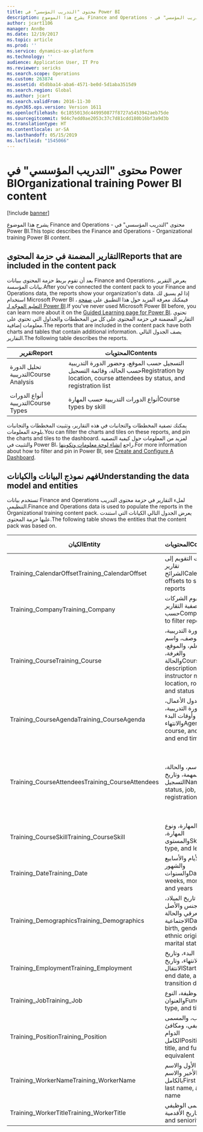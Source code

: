 ```yaml
---
title: محتوى "التدريب المؤسسي" في Power BI
description: يشرح هذا الموضوع Finance and Operations - محتوى "التدريب المؤسسي" في Power BI.
author: jcart1106
manager: AnnBe
ms.date: 12/19/2017
ms.topic: article
ms.prod: ''
ms.service: dynamics-ax-platform
ms.technology: ''
audience: Application User, IT Pro
ms.reviewer: sericks
ms.search.scope: Operations
ms.custom: 263874
ms.assetid: 45dbba14-aba6-4571-be0d-5d1aba3515d9
ms.search.region: Global
ms.author: jcart
ms.search.validFrom: 2016-11-30
ms.dyn365.ops.version: Version 1611
ms.openlocfilehash: 6c1855013dc449950877f8727a5453942aeb75de
ms.sourcegitcommit: 9d4c7edd0ae2053c37c7d81cdd180b16bf3a9d3b
ms.translationtype: HT
ms.contentlocale: ar-SA
ms.lasthandoff: 05/15/2019
ms.locfileid: "1545066"
---
```

# <a name="organizational-training-power-bi-content"></a><span data-ttu-id="567f0-103">محتوى "التدريب المؤسسي" في Power BI</span><span class="sxs-lookup"><span data-stu-id="567f0-103">Organizational training Power BI content</span></span>

[!include [banner](../includes/banner.md)]

<span data-ttu-id="567f0-104">يشرح هذا الموضوع Finance and Operations - محتوى "التدريب المؤسسي" في Power BI.</span><span class="sxs-lookup"><span data-stu-id="567f0-104">This topic describes the Finance and Operations - Organizational training Power BI content.</span></span>

## <a name="reports-that-are-included-in-the-content-pack"></a><span data-ttu-id="567f0-105">التقارير المضمنة في حزمة المحتوى</span><span class="sxs-lookup"><span data-stu-id="567f0-105">Reports that are included in the content pack</span></span>
<span data-ttu-id="567f0-106">بعد أن تقوم بربط حزمة المحتوى ببيانات Finance and Operations، يعرض التقرير بيانات المؤسسة.</span><span class="sxs-lookup"><span data-stu-id="567f0-106">After you've connected the content pack to your Finance and Operations data, the reports show your organization's data.</span></span> <span data-ttu-id="567f0-107">إذا لم يسبق لك استخدام Microsoft Power BI ، فيمكنك معرفة المزيد حول هذا التطبيق على [صفحة التعليم الموجّه لـ Power BI](https://powerbi.microsoft.com/en-us/guided-learning/?WT.mc_id=PBIService_GetData).</span><span class="sxs-lookup"><span data-stu-id="567f0-107">If you've never used Microsoft Power BI before, you can learn more about it on the [Guided Learning page for Power BI](https://powerbi.microsoft.com/en-us/guided-learning/?WT.mc_id=PBIService_GetData).</span></span> <span data-ttu-id="567f0-108">تحتوي التقارير المضمنة في حزمة المحتوى على كل من المخططات والجداول التي تحتوي على معلومات إضافية.</span><span class="sxs-lookup"><span data-stu-id="567f0-108">The reports that are included in the content pack have both charts and tables that contain additional information.</span></span> <span data-ttu-id="567f0-109">يصف الجدول التالي التقارير.</span><span class="sxs-lookup"><span data-stu-id="567f0-109">The following table describes the reports.</span></span>

| <span data-ttu-id="567f0-110">تقرير</span><span class="sxs-lookup"><span data-stu-id="567f0-110">Report</span></span>          | <span data-ttu-id="567f0-111">المحتويات</span><span class="sxs-lookup"><span data-stu-id="567f0-111">Contents</span></span>                                                                    |
|-----------------|-----------------------------------------------------------------------------|
| <span data-ttu-id="567f0-112">تحليل الدورة التدريبية</span><span class="sxs-lookup"><span data-stu-id="567f0-112">Course Analysis</span></span> | <span data-ttu-id="567f0-113">التسجيل حسب الموقع، وحضور الدورة التدريبية حسب الحالة، وقائمة التسجيل</span><span class="sxs-lookup"><span data-stu-id="567f0-113">Registration by location, course attendees by status, and registration list</span></span> |
| <span data-ttu-id="567f0-114">أنواع الدورات التدريبية</span><span class="sxs-lookup"><span data-stu-id="567f0-114">Course Types</span></span>    | <span data-ttu-id="567f0-115">أنواع الدورات التدريبية حسب المهارة</span><span class="sxs-lookup"><span data-stu-id="567f0-115">Course types by skill</span></span>                                                       |

<span data-ttu-id="567f0-116">يمكنك تصفية المخططات والتجانبات في هذه التقارير، وتثبيت المخططات والتجانبات بلوحة المعلومات.</span><span class="sxs-lookup"><span data-stu-id="567f0-116">You can filter the charts and tiles on these reports, and pin the charts and tiles to the dashboard.</span></span> <span data-ttu-id="567f0-117">لمزيد من المعلومات حول كيفية التصفية والتثبيت في Power BI، راجع [إنشاء لوحة معلومات وتكوينها](https://powerbi.microsoft.com/en-us/guided-learning/powerbi-learning-4-2-create-configure-dashboards).</span><span class="sxs-lookup"><span data-stu-id="567f0-117">For more information about how to filter and pin in Power BI, see [Create and Configure A Dashboard](https://powerbi.microsoft.com/en-us/guided-learning/powerbi-learning-4-2-create-configure-dashboards).</span></span>

## <a name="understanding-the-data-model-and-entities"></a><span data-ttu-id="567f0-118">فهم نموذج البيانات والكيانات</span><span class="sxs-lookup"><span data-stu-id="567f0-118">Understanding the data model and entities</span></span>
<span data-ttu-id="567f0-119">تستخدم بيانات Finance and Operations لملء التقارير في حزمة محتوى التدريب التنظيمي.</span><span class="sxs-lookup"><span data-stu-id="567f0-119">Finance and Operations data is used to populate the reports in the Organizational training content pack.</span></span> <span data-ttu-id="567f0-120">يعرض الجدول التالي الكيانات التي استندت عليها حزمة المحتوى.</span><span class="sxs-lookup"><span data-stu-id="567f0-120">The following table shows the entities that the content pack was based on.</span></span>

| <span data-ttu-id="567f0-121">الكيان</span><span class="sxs-lookup"><span data-stu-id="567f0-121">Entity</span></span>                    | <span data-ttu-id="567f0-122">المحتويات</span><span class="sxs-lookup"><span data-stu-id="567f0-122">Contents</span></span>                                                         | <span data-ttu-id="567f0-123">العلاقات مع الكيانات الأخرى</span><span class="sxs-lookup"><span data-stu-id="567f0-123">Relationships with other entities</span></span> |
|---------------------------|------------------------------------------------------------------|-----------------------------------|
| <span data-ttu-id="567f0-124">Training\_CalendarOffset</span><span class="sxs-lookup"><span data-stu-id="567f0-124">Training\_CalendarOffset</span></span>  | <span data-ttu-id="567f0-125">مقاصات التقويم إلى تقارير الشرائح</span><span class="sxs-lookup"><span data-stu-id="567f0-125">Calendar offsets to slice reports</span></span>                                | <span data-ttu-id="567f0-126">Training\_CourseAgenda, Training\_CourseAttendees</span><span class="sxs-lookup"><span data-stu-id="567f0-126">Training\_CourseAgenda, Training\_CourseAttendees</span></span> |
| <span data-ttu-id="567f0-127">Training\_Company</span><span class="sxs-lookup"><span data-stu-id="567f0-127">Training\_Company</span></span>         | <span data-ttu-id="567f0-128">تقوم الشركات بتصفية التقارير حسب</span><span class="sxs-lookup"><span data-stu-id="567f0-128">Companies to filter reports by</span></span>                                   | <span data-ttu-id="567f0-129">Training\_CourseAgenda, Training\_CourseAttendees</span><span class="sxs-lookup"><span data-stu-id="567f0-129">Training\_CourseAgenda, Training\_CourseAttendees</span></span> |
| <span data-ttu-id="567f0-130">Training\_Course</span><span class="sxs-lookup"><span data-stu-id="567f0-130">Training\_Course</span></span>          | <span data-ttu-id="567f0-131">الدورة التدريبية، والوصف، واسم المعلم، والموقع، والغرفة، والحالة</span><span class="sxs-lookup"><span data-stu-id="567f0-131">Course, description, instructor name, location, room, and status</span></span> | <span data-ttu-id="567f0-132">Training\_CourseAgenda, Training\_CourseAttendees, Training\_CourseSkill</span><span class="sxs-lookup"><span data-stu-id="567f0-132">Training\_CourseAgenda, Training\_CourseAttendees, Training\_CourseSkill</span></span> |
| <span data-ttu-id="567f0-133">Training\_CourseAgenda</span><span class="sxs-lookup"><span data-stu-id="567f0-133">Training\_CourseAgenda</span></span>    | <span data-ttu-id="567f0-134">جدول الأعمال، والدورة التدريبية، وأوقات البدء والانتهاء</span><span class="sxs-lookup"><span data-stu-id="567f0-134">Agenda, course, and start and end times</span></span>                          | <span data-ttu-id="567f0-135">Training\_Company, Training\_CalendarOffset, Training\_Date, Training\_Course</span><span class="sxs-lookup"><span data-stu-id="567f0-135">Training\_Company, Training\_CalendarOffset, Training\_Date, Training\_Course</span></span> |
| <span data-ttu-id="567f0-136">Training\_CourseAttendees</span><span class="sxs-lookup"><span data-stu-id="567f0-136">Training\_CourseAttendees</span></span> | <span data-ttu-id="567f0-137">الاسم، والحالة، والمهمة، وتاريخ التسجيل</span><span class="sxs-lookup"><span data-stu-id="567f0-137">Name, status, job, and registration date</span></span>                         | <span data-ttu-id="567f0-138">Training\_Company, Training\_CalendarOffset, Training\_Date, Training\_Demographics, Training\_Employment, Training\_Course, Training\_WorkerName, Training\_WorkerTitle, Training\_Job, Training\_Position</span><span class="sxs-lookup"><span data-stu-id="567f0-138">Training\_Company, Training\_CalendarOffset, Training\_Date, Training\_Demographics, Training\_Employment, Training\_Course, Training\_WorkerName, Training\_WorkerTitle, Training\_Job, Training\_Position</span></span> |
| <span data-ttu-id="567f0-139">Training\_CourseSkill</span><span class="sxs-lookup"><span data-stu-id="567f0-139">Training\_CourseSkill</span></span>     | <span data-ttu-id="567f0-140">المهارة، ونوع المهارة، والمستوى</span><span class="sxs-lookup"><span data-stu-id="567f0-140">Skill, skill type, and level</span></span>                                     | <span data-ttu-id="567f0-141">Training\_Course</span><span class="sxs-lookup"><span data-stu-id="567f0-141">Training\_Course</span></span> |
| <span data-ttu-id="567f0-142">Training\_Date</span><span class="sxs-lookup"><span data-stu-id="567f0-142">Training\_Date</span></span>            | <span data-ttu-id="567f0-143">الأيام والأسابيع والشهور والسنوات</span><span class="sxs-lookup"><span data-stu-id="567f0-143">Days, weeks, months, and years</span></span>                                   | <span data-ttu-id="567f0-144">Training\_CourseAgenda, Training\_CourseAttendees</span><span class="sxs-lookup"><span data-stu-id="567f0-144">Training\_CourseAgenda, Training\_CourseAttendees</span></span> |
| <span data-ttu-id="567f0-145">Training\_Demographics</span><span class="sxs-lookup"><span data-stu-id="567f0-145">Training\_Demographics</span></span>    | <span data-ttu-id="567f0-146">تاريخ الميلاد، والجنس والأصل العرقي والحالة الاجتماعية</span><span class="sxs-lookup"><span data-stu-id="567f0-146">Date of birth, gender, ethnic origin, and marital status</span></span>         | <span data-ttu-id="567f0-147">Training\_CourseAgenda, Training\_CourseAttendees</span><span class="sxs-lookup"><span data-stu-id="567f0-147">Training\_CourseAgenda, Training\_CourseAttendees</span></span> |
| <span data-ttu-id="567f0-148">Training\_Employment</span><span class="sxs-lookup"><span data-stu-id="567f0-148">Training\_Employment</span></span>      | <span data-ttu-id="567f0-149">تاريخ البدء، وتاريخ الانتهاء، وتاريخ الانتقال</span><span class="sxs-lookup"><span data-stu-id="567f0-149">Start date, end date, and transition date</span></span>                        | <span data-ttu-id="567f0-150">Training\_CourseAgenda, Training\_CourseAttendees</span><span class="sxs-lookup"><span data-stu-id="567f0-150">Training\_CourseAgenda, Training\_CourseAttendees</span></span> |
| <span data-ttu-id="567f0-151">Training\_Job</span><span class="sxs-lookup"><span data-stu-id="567f0-151">Training\_Job</span></span>             | <span data-ttu-id="567f0-152">الوظيفة، النوع والعنوان</span><span class="sxs-lookup"><span data-stu-id="567f0-152">Function, type, and title</span></span>                                        | <span data-ttu-id="567f0-153">Training\_CourseAgenda, Training\_CourseAttendees</span><span class="sxs-lookup"><span data-stu-id="567f0-153">Training\_CourseAgenda, Training\_CourseAttendees</span></span> |
| <span data-ttu-id="567f0-154">Training\_Position</span><span class="sxs-lookup"><span data-stu-id="567f0-154">Training\_Position</span></span>        | <span data-ttu-id="567f0-155">المنصب، والمسمى الوظيفي، ومكافئ الدوام الكامل‬</span><span class="sxs-lookup"><span data-stu-id="567f0-155">Position, title, and full-time equivalent (FTE)</span></span>                  | <span data-ttu-id="567f0-156">Training\_CourseAgenda, Training\_CourseAttendees</span><span class="sxs-lookup"><span data-stu-id="567f0-156">Training\_CourseAgenda, Training\_CourseAttendees</span></span> |
| <span data-ttu-id="567f0-157">Training\_WorkerName</span><span class="sxs-lookup"><span data-stu-id="567f0-157">Training\_WorkerName</span></span>      | <span data-ttu-id="567f0-158">الاسم الأول والاسم الأخير والاسم بالكامل</span><span class="sxs-lookup"><span data-stu-id="567f0-158">First name, last name, and full name</span></span>                             | <span data-ttu-id="567f0-159">Training\_CourseAttendees</span><span class="sxs-lookup"><span data-stu-id="567f0-159">Training\_CourseAttendees</span></span> |
| <span data-ttu-id="567f0-160">Training\_WorkerTitle</span><span class="sxs-lookup"><span data-stu-id="567f0-160">Training\_WorkerTitle</span></span>     | <span data-ttu-id="567f0-161">المسمى الوظيفي وتاريخ الأقدمية</span><span class="sxs-lookup"><span data-stu-id="567f0-161">Title and seniority date</span></span>                                         | <span data-ttu-id="567f0-162">Training\_CourseAttendees</span><span class="sxs-lookup"><span data-stu-id="567f0-162">Training\_CourseAttendees</span></span> |
